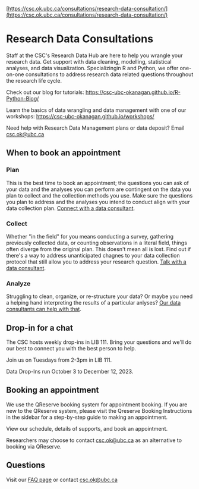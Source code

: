 [https://csc.ok.ubc.ca/consultations/research-data-consultation/](https://csc.ok.ubc.ca/consultations/research-data-consultation/)

# Research Data Consultations

Staff at the CSC's Research Data Hub are here to help you wrangle your research data. Get support with data cleaning, modelling, statistical analyses, and data visualization. Specializingin R and Python, we offer one-on-one consultations to address research data related questions throughout the research life cycle.

Check out our blog for tutorials: https://csc-ubc-okanagan.github.io/R-Python-Blog/

Learn the basics of data wrangling and data management with one of our workshops: https://csc-ubc-okanagan.github.io/workshops/

Need help with Research Data Management plans or data deposit? Email csc.ok@ubc.ca

## When to book an appointment

### Plan

This is the best time to book an appointment; the questions you can ask of your data and the analyses you can perform are contingent on the data you plan to collect and the collection methods you use. Make sure the questions you plan to address and the analyses you intend to conduct align with your data collection plan. [Connect with a data consultant](https://my.qreserve.com/site/8q0fm22f4c8clopsqpvjeit0e1o7gcvqx8r11).

### Collect

Whether "in the field" for you means conducting a survey, gathering previously collected data, or counting observations in a literal field, things often diverge from the original plan. This doesn't mean all is lost. Find out if there's a way to address unanticipated  chagnes to your data collection protocol that still allow you to address your research question. [Talk with a data consultant](https://my.qreserve.com/site/8q0fm22f4c8clopsqpvjeit0e1o7gcvqx8r11).

### Analyze

Struggling to clean, organize, or re-structure your data? Or maybe you need a helping hand interpreting the results of a particular anlyses? [Our data consultants can help with that](https://my.qreserve.com/site/8q0fm22f4c8clopsqpvjeit0e1o7gcvqx8r11).

## Drop-in for a chat

The CSC hosts weekly drop-ins in LIB 111. Bring your questions and we'll do our best to connect you with the best person to help.

Join us on Tuesdays from 2-3pm in LIB 111.

Data Drop-Ins run October 3 to December 12, 2023.

## Booking an appointment

We use the QReserve booking system for appointment booking. If you are new to the QReserve system, please visit the Qreserve Booking Instructions in the sidebar for a step-by-step guide to making an appointment.

View our schedule, details of supports, and book an appointment.

Researchers may choose to contact csc.ok@ubc.ca as an alternative to booking via QReserve.

## Questions

Visit our [FAQ page](https://csc.ok.ubc.ca/help-and-faq/) or contact csc.ok@ubc.ca